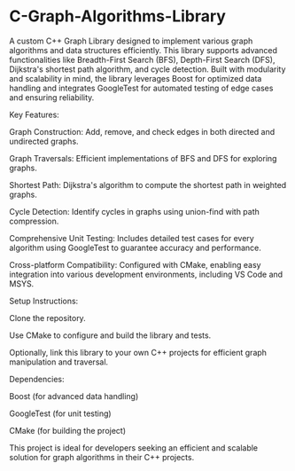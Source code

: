 # C-Graph-Algorithms-Library
A custom C++ Graph Library designed to implement various graph algorithms and data structures efficiently. This library supports advanced functionalities like Breadth-First Search (BFS), Depth-First Search (DFS), Dijkstra's shortest path algorithm, and cycle detection. Built with modularity and scalability in mind, the library leverages Boost for optimized data handling and integrates GoogleTest for automated testing of edge cases and ensuring reliability.

Key Features:

Graph Construction: Add, remove, and check edges in both directed and undirected graphs.

Graph Traversals: Efficient implementations of BFS and DFS for exploring graphs.

Shortest Path: Dijkstra's algorithm to compute the shortest path in weighted graphs.

Cycle Detection: Identify cycles in graphs using union-find with path compression.

Comprehensive Unit Testing: Includes detailed test cases for every algorithm using GoogleTest to guarantee accuracy and performance.

Cross-platform Compatibility: Configured with CMake, enabling easy integration into various development environments, including VS Code and MSYS.

Setup Instructions:

Clone the repository.

Use CMake to configure and build the library and tests.

Optionally, link this library to your own C++ projects for efficient graph manipulation and traversal.

Dependencies:

Boost (for advanced data handling)

GoogleTest (for unit testing)

CMake (for building the project)


This project is ideal for developers seeking an efficient and scalable solution for graph algorithms in their C++ projects.
